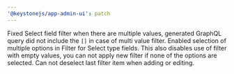 ```yaml
---
'@keystonejs/app-admin-ui': patch
---
```


Fixed Select field filter when there are multiple values, generated GraphQL query did not include the `[]` in case of multi value filter.
Enabled selection of multiple options in Filter for Select type fields.
This also disables use of filter with empty values, you can not apply new filter if none of the options are selected. Can not deselect last filter item when adding or editing.
